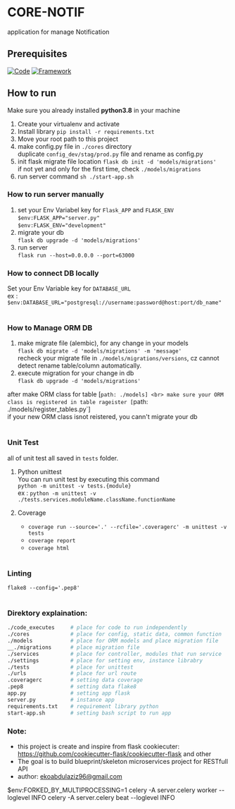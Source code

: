 # CORE-NOTIF 

application for manage Notification

## Prerequisites

[![Code](https://img.shields.io/badge/Code-Python-1B9D73?style=flat&logo=python)](https://python.org)
[![Framework](https://img.shields.io/badge/Framework-Flask-1B9D73?style=flat&logo=flask)](https://flask.palletsprojects.com/)


## How to run
Make sure you already installed **python3.8** in your machine

1. Create your virtualenv and activate
2. Install library `pip install -r requirements.txt`
3. Move your root path to this project
4. make config.py file in `./cores` directory  
duplicate `config_dev/stag/prod.py` file and rename as config.py
5. init flask migrate file location `flask db init -d 'models/migrations'`
    <br> if not yet and only for the first time, check `./models/migrations`
6. run server command `sh ./start-app.sh` 

### How to run server manually
1. set your Env Variabel key for `Flask_APP` and `FLASK_ENV` 
    <br> `$env:FLASK_APP="server.py"`
    <br> `$env:FLASK_ENV="development"`
2. migrate your db
    <br> `flask db upgrade -d 'models/migrations'`
3. run server
    <br> `flask run --host=0.0.0.0 --port=63000`

### How to connect DB locally
Set your Env Variable key for `DATABASE_URL` 
<br> ex : `$env:DATABASE_URL="postgresql://username:password@host:port/db_name"`
<br><br>

### How to Manage ORM DB 
1. make migrate file (alembic), for any change in your models
    <br>`flask db migrate -d 'models/migrations' -m 'message'`
    <br> recheck your migrate file in `./models/migrations/versions`, cz cannot detect rename table/column automatically.
2. execute migration for your change in db
    <br>`flask db upgrade -d 'models/migrations'`

after make ORM class for table [`path: ./models]
<br> make sure your ORM class is registered in table rageister
[`path: ./models/register_tables.py`]
<br> if your new ORM class isnot reistered, you cann't migrate your db
<br><br>


### Unit Test
all of unit test all saved in `tests` folder. 

1. Python unittest 
<br>You can run unit test by executing this command 
<br> `python -m unittest -v tests.{module}`
<br> ex : `python -m unittest -v ./tests.services.moduleName.className.functionName`

2. Coverage
      * `coverage run --source='.' --rcfile='.coveragerc' -m unittest -v tests`
      * `coverage report`
      * `coverage html`
<br><br>

### Linting

`flake8 --config='.pep8'`
<br><br>


### Direktory explaination:
```sh
./code_executes     # place for code to run independently
./cores             # place for config, static data, common function 
./models            # place for ORM models and place migration file 
__./migrations      # place migration file 
./services          # place for controller, modules that run service
./settings          # place for setting env, instance librabry 
./tests             # place for unittest
./urls              # place for url route
.coveragerc         # setting data coverage
.pep8               # setting data flake8
app.py              # setting app flask
server.py           # instance app
requirements.txt    # requirement library python
start-app.sh        # setting bash script to run app
```

### Note:
- this project is create and inspire from flask cookiecuter: https://github.com/cookiecutter-flask/cookiecutter-flask and other 
- The goal is to build blueprint/skeleton microservices project for RESTfull API
- author: ekoabdulaziz96@gmail.com


$env:FORKED_BY_MULTIPROCESSING=1
celery -A server.celery worker --loglevel INFO
celery -A server.celery beat --loglevel INFO